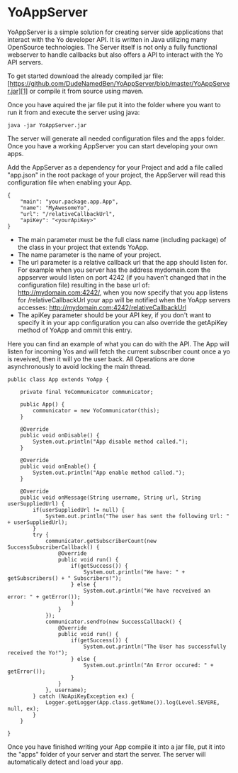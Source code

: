 YoAppServer
===========

YoAppServer is a simple solution for creating server side applications that interact with the Yo developer API. It is written in Java utilizing many OpenSource technologies. The Server itself is not only a fully functional webserver to handle callbacks but also offers a API to interact with the Yo API servers.

To get started download the already compiled jar file:
[https://github.com/DudeNamedBen/YoAppServer/blob/master/YoAppServer.jar][1]
or compile it from source using maven.


Once you have aquired the jar file put it into the folder where you want to run it from and execute the server using java: 

    java -jar YoAppServer.jar
The server will generate all needed configuration files and the apps folder. Once you have a working AppServer you can start developing your own apps.

Add the AppServer as a dependency for your Project and add a file called "app.json" in the root package of your project, the AppServer will read this configuration file when enabling your App.

    {
        "main": "your.package.app.App",
        "name": "MyAwesomeYo",
        "url": "/relativeCallbackUrl",
        "apiKey": "<yourApiKey>"
    }

 - The main parameter must be the full class name (including package) of the class in your project that extends YoApp.
 - The name parameter is the name of your project.
 - The url parameter is a relative callback url that the app should listen for. For example when you server has the address mydomain.com the appserver would listen on port 4242 (if you haven't changed that in the configuration file) resulting in the base url of: http://mydomain.com:4242/, when you now specify that you app listens for /relativeCallbackUrl your app will be notified when the YoApp servers accesses: http://mydomain.com:4242/relativeCallbackUrl
 - The apiKey parameter should be your API key, if you don't want to specify it in your app configuration you can also override the getApiKey method of YoApp and ommit this entry.

Here you can find an example of what you can do with the API. The App will listen for incoming Yos and will fetch the current subscriber count once a yo is reveived, then it will yo the user back. All Operations are done asynchronously to avoid locking the main thread.

    
    public class App extends YoApp {

        private final YoCommunicator communicator;
        
        public App() {
            communicator = new YoCommunicator(this);
        }

        @Override
        public void onDisable() {
            System.out.println("App disable method called.");
        }

        @Override
        public void onEnable() {
            System.out.println("App enable method called.");
        }
        
        @Override
        public void onMessage(String username, String url, String userSuppliedUrl) {
            if(userSuppliedUrl != null) {
                System.out.println("The user has sent the following Url: " + userSuppliedUrl);
            }
            try {
                communicator.getSubscriberCount(new SuccessSubscriberCallback() {
                    @Override
                    public void run() {
                        if(getSuccess()) {
                            System.out.println("We have: " + getSubscribers() + " Subscribers!");
                        } else {
                            System.out.println("We have recveived an error: " + getError());
                        }
                    }
                });
                communicator.sendYo(new SuccessCallback() {
                    @Override
                    public void run() {
                        if(getSuccess()) {
                            System.out.println("The User has successfully received the Yo!");
                        } else {
                            System.out.println("An Error occured: " + getError());
                        }
                    }
                }, username);
            } catch (NoApiKeyException ex) {
                Logger.getLogger(App.class.getName()).log(Level.SEVERE, null, ex);
            }
        }

    }
    

Once you have finished writing your App compile it into a jar file, put it into the "apps" folder of your server and start the server. The server will automatically detect and load your app.

[1]: https://github.com/DudeNamedBen/YoAppServer/blob/master/YoAppServer.jar

